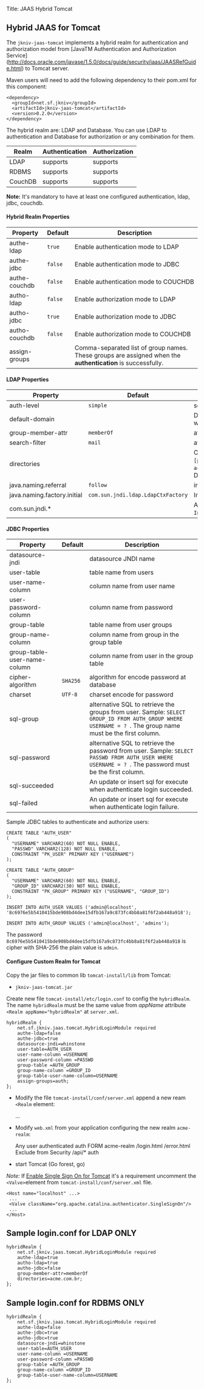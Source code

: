 Title: JAAS Hybrid Tomcat

Hybrid JAAS for Tomcat
--------------------

The `jkniv-jaas-tomcat` implements a hybrid realm for authentication and authorization model from [JavaTM Authentication and Authorization Service] (http://docs.oracle.com/javase/1.5.0/docs/guide/security/jaas/JAASRefGuide.html) to Tomcat server.

Maven users will need to add the following dependency to their pom.xml for this component:

    <dependency>
      <groupId>net.sf.jkniv</groupId>
      <artifactId>jkniv-jaas-tomcat</artifactId>
      <version>0.2.0</version>
    </dependency>


The hybrid realm are: LDAP and Database. You can use LDAP to authentication and Database for authorization or any combination for them.

| Realm   | Authentication | Authorization |
|---------|----------------|---------------|
|LDAP     |    supports    |   supports    |
|RDBMS    |    supports    |   supports    |
|CouchDB  |    supports    |   supports    |

**Note:** It's mandatory to have at least one configured authentication, ldap, jdbc, couchdb.
 

#### Hybrid Realm Properties

| Property             | Default        | Description|
|----------------------|----------------|--------------------------------------|
| authe-ldap           | `true`        | Enable authentication mode to LDAP    |
| authe-jdbc           | `false`       | Enable authentication mode to JDBC    |
| authe-couchdb        | `false`       | Enable authentication mode to COUCHDB |
| autho-ldap           | `false`       | Enable authorization mode to LDAP     |
| autho-jdbc           | `true`        | Enable authorization mode to JDBC     |
| autho-couchdb        | `false`       | Enable authorization mode to COUCHDB |
| assign-groups        |                | Comma-separated list of group names. These groups are assigned when the **authentication** is successfully. |


#### LDAP Properties

| Property             | Default        | Description   |
|----------------------|----------------|---------------|
| auth-level           | `simple`      | security level to use "none", "simple", "strong" |
| default-domain       |                | Default domain from users when try authenticate without write a domain |
| group-member-attr    | `memberOf`    | attribute name to get the groups from user |
| search-filter        | `mail`        | attribute to identify the user, default it's email |
| directories          |                | Comma-separated list of LDAP URLs, format: `ldap://[host]:[port]`. samples: `acme.com.br`,`ldap://mycompany.com:386`,`othercompany.com:389`. Default protocol is ldap:// and default port is 389. |
| java.naming.referral | `follow`      | indicate to the service provider how to handle referral. |
| java.naming.factory.initial | `com.sun.jndi.ldap.LdapCtxFactory` | Initial context to LDAP service provider. |
| com.sun.jndi.*       |      | Any property started with `com.sun.jndi.` will be set in `InitialDirContext` instance. |


#### JDBC Properties

| Property             | Default        | Description   |
|----------------------|----------------|---------------|
| datasource-jndi      |                | datasource JNDI name |
| user-table           |                | table name from users |
| user-name-column     |                | column name from user name |
| user-password-column |                | column name from password |
| group-table          |                | table name from user groups |
| group-name-column    |                | column name from group in the group table |
| group-table-user-name-column |        | column name from user in the group table |
| cipher-algorithm     | `SHA256`      | algorithm for encode password at database |
| charset              | `UTF-8`       | charset encode for password |
| sql-group            |                | alternative SQL to retrieve the groups from user. Sample: `SELECT GROUP_ID FROM AUTH_GROUP WHERE USERNAME = ? `. The group name must be the first column. |
| sql-password         |                | alternative SQL to retrieve the password from user. Sample: `SELECT PASSWD FROM AUTH_USER WHERE USERNAME = ? `. The password must be the first column.|
| sql-succeeded        |                | An update or insert sql for execute when authenticate login succeeded. |
| sql-failed           |                | An update or insert sql for execute when authenticate login failure. |

Sample JDBC tables to authenticate and authorize users:

    CREATE TABLE "AUTH_USER" 
    ( 
      "USERNAME" VARCHAR2(60) NOT NULL ENABLE, 
      "PASSWD" VARCHAR2(128) NOT NULL ENABLE, 
      CONSTRAINT "PK_USER" PRIMARY KEY ("USERNAME")
    );

    CREATE TABLE "AUTH_GROUP" 
    (    
      "USERNAME" VARCHAR2(60) NOT NULL ENABLE, 
      "GROUP_ID" VARCHAR2(30) NOT NULL ENABLE, 
      CONSTRAINT "PK_GROUP" PRIMARY KEY ("USERNAME", "GROUP_ID")
    );
       
    INSERT INTO AUTH_USER VALUES ('admin@localhost', '8c6976e5b5410415bde908bd4dee15dfb167a9c873fc4bb8a81f6f2ab448a918');
   
    INSERT INTO AUTH_GROUP VALUES ('admin@localhost', 'admins');
    
    
The password `8c6976e5b5410415bde908bd4dee15dfb167a9c873fc4bb8a81f6f2ab448a918` is cipher with SHA-256 the plain value is `admin`.
     
     
#### Configure Custom Realm for Tomcat  

Copy the jar files to common lib `tomcat-install/lib` from Tomcat:
 
 - `jkniv-jaas-tomcat.jar` 


Create new file `tomcat-install/etc/login.conf` to config the `hybridRealm`. The name `hybridRealm` must be the same value from *appName* attribute `<Realm appName="hybridRealm"` at `server.xml`.


    hybridRealm {
        net.sf.jkniv.jaas.tomcat.HybridLoginModule required
        authe-ldap=false
        authe-jdbc=true
        datasource-jndi=whinstone
        user-table=AUTH_USER
        user-name-column =USERNAME
        user-password-column =PASSWD
        group-table =AUTH_GROUP
        group-name-column =GROUP_ID
        group-table-user-name-column=USERNAME
        assign-groups=auth;
    };

    

- Modify the file `tomcat-install/conf/server.xml` append a new ream `<Realm` element:


    <Engine defaultHost="localhost" name="Catalina">
      ...
      <Realm className="org.apache.catalina.realm.JAASRealm"
        appName="hybridRealm"
        userClassNames="net.sf.jkniv.jaas.tomcat.UserPrincipal"
        roleClassNames="net.sf.jkniv.jaas.tomcat.RolePrincipal">
      </Realm>
    </Engine>

- Modify `web.xml` from your application configuring the new realm `acme-realm`:
    
     <security-role>
      <description>Any user authenticated</description>
      <role-name>auth</role-name>
     </security-role>  
      <login-config> 
       <auth-method>FORM</auth-method> 
       <realm-name>acme-realm</realm-name> 
       <form-login-config> 
        <form-login-page>/login.html</form-login-page> 
        <form-error-page>/error.html</form-error-page> 
       </form-login-config> 
      </login-config> 
      <security-constraint>
        <web-resource-collection>
          <web-resource-name>Exclude from Security</web-resource-name>
          <url-pattern>/api/*</url-pattern>
        </web-resource-collection>
        <auth-constraint>
         <role-name>auth</role-name>
        </auth-constraint>
      </security-constraint>

    
- start Tomcat (Go forest, go)

*Note:* If [Enable Single Sign On for Tomcat][5] it's a requirement uncomment the `<Valve>`element from `tomcat-install/conf/server.xml` file.


    <Host name="localhost" ...>
     ...
     <Valve className="org.apache.catalina.authenticator.SingleSignOn"/>
     ...
    </Host>
    
## Sample login.conf for LDAP ONLY

    hybridRealm {
        net.sf.jkniv.jaas.tomcat.HybridLoginModule required
        authe-ldap=true
        autho-ldap=true
        autho-jdbc=false
        group-member-attr=memberOf
        directories=acme.com.br;
    };
    
## Sample login.conf for RDBMS ONLY

    hybridRealm {
        net.sf.jkniv.jaas.tomcat.HybridLoginModule required
        authe-ldap=false
        authe-jdbc=true
        autho-jdbc=true
        datasource-jndi=whinstone
        user-table=AUTH_USER
        user-name-column =USERNAME
        user-password-column =PASSWD
        group-table =AUTH_GROUP
        group-name-column =GROUP_ID
        group-table-user-name-column=USERNAME
    };

        
[1]: https://tomcat.apache.org/tomcat-7.0-doc/realm-howto.html                                              "Configuring Tomcat JAAS"
[2]: https://tomcat.apache.org/tomcat-7.0-doc/config/host.html#Single%20Sign%20On                           "SSO Tomcat"    
[3]: https://docs.oracle.com/javase/7/docs/technotes/guides/security/jaas/tutorials/LoginConfigFile.html    "JAAS Login Configuration File"
[4]: https://docs.oracle.com/javase/7/docs/api/javax/security/auth/login/Configuration.html                 "Login Configuration"
[5]: http://tomcat.apache.org/tomcat-8.0-doc/config/host.html#Single_Sign_On                                "Enable Single Sign On for Tomcat"